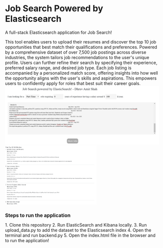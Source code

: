 # Job Search Powered by Elasticsearch
A full-stack Elasticsearch application for Job Search!

This tool enables users to upload their resumes and discover the top 10 job opportunities that best match their qualifications and preferences. Powered by a comprehensive dataset of over 7,500 job postings across diverse industries, the system tailors job recommendations to the user's unique profile. Users can further refine their search by specifying their experience, preferred salary range, and desired job type. Each job listing is accompanied by a personalized match score, offering insights into how well the opportunity aligns with the user's skills and aspirations. This empowers users to confidently apply for roles that best suit their career goals.
<img src="Images/input_fields.png" alt="Input Fields" width="750" />
<img src="Images/jobs1.png" alt="Job Recommendations" width="300" />

<h2 style="font-size: 16px;">Steps to run the application</h2>
1. Clone this repository
2. Run ElasticSearch and Kibana locally.
3. Run upload_data.py to add the dataset to the Elasticsearch index
4. Open the terminal and run backend.py
5. Open the index.html file in the browser and to run the application!